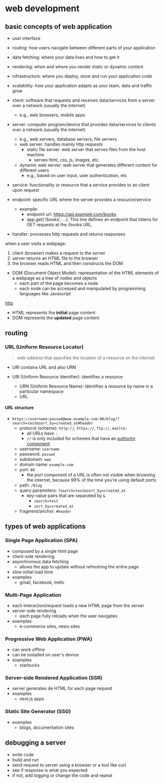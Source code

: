 
# web development

## basic concepts of web application

- user interface
- routing: how users navigate between different parts of your application
- data fetching: where your data lives and how to get it
- rendering: when and where you render static or dynamic content
- infrastructure: where you deploy, store and run your application code
- scalability: how your application adapts as your team, data and traffic grow

- client: software that requests and receives data/services from a server over a network (usually the internet)
  - e.g., web browsers, mobile apps
- server: computer program/device that provides data/services to clients over a network (usually the internet)
  - e.g., web servers, database servers, file servers
  - web server: handles mainly http requests
    - static file server: web server that serves files from the host machine
      - serves html, css, js, images, etc.
  - dynamic web server: web server that generates different content for different users
    - e.g., based on user input, user authentication, etc

- service: functionality or resource that a service provides to an client upon request

- endpoint: specific URL where the server provides a resource/service
  - example:
    - endpoint url: https://api.example.com/books
    - app.get('/books', ...): This line defines an endpoint that listens for GET requests at the /books URL.
- handler: processes http requests and returns responses

when a user visits a webpage:

1. client (browser) makes a request to the server
2. server returns an HTML file to the browser
3. the browser reads HTML and then constructs the DOM
  - DOM (Document Object Model): representation of the HTML elements of a webpage as a tree of nodes and objects
    - each part of the page becomes a node
    - each node can be accessed and manipulated by programming languages like Javascript

[http](/networking.md#http-(hypertext-transfer-protocol))

- HTML represents the **initial** page content
- DOM represents the **updated** page content

## routing

### URL (Uniform Resource Locator)

> web address that specifies the location of a resource on the internet

- URI contains URL and also URN

- URI (Uniform Resource Identifier): identifies a resource
  - URN (Uniform Resource Name): identifies a resource by name in a particular namespace
  - URL

#### URL structure

- `https://username:passwd@www.example.com:80/blog/?search=test&sort_by=created_at#header`
  - protocol (scheme): `http://`, `https://`, `ftp://`, `mailto:`
    - all URLs have `:`
    - `//` is only included for schemes that have an [authority component](https://www.rfc-editor.org/rfc/rfc3986#section-3.2)
  - username: `username`
  - password: `passwd`
  - subdomain: `www`
  - domain name: `example.com`
  - port: `80`
    - the port component of a URL is often not visible when browsing the internet, because 99% of the time you're using default ports
  - path: `/blog`
  - query parameters: `?search=test&sort_by=created_at`
    - key-value pairs that are separated by `&`
      - `search=test`
      - `sort_by=created_at`
  - fragment/anchor: `#header`


## types of web applications

### Single Page Application (SPA)

- composed by a single html page
- client-side rendering
- asynchronous data fetching
  - allows the app to update without refreshing the entire page
- slow initial load time
- examples
  - gmail, facebook, trello

### Multi-Page Application

- each interaction/request loads a new HTML page from the server
- server-side rendering
  - each page fully reloads when the user navigates
- examples
  - e-commerce sites, news sites

### Progressive Web Application (PWA)

- can work offline
- can be installed on user's device
- examples
  - starbucks

### Server-side Rendered Application (SSR)

- server generates de HTML for each page request
- examples
  - next.js apps

### Static Site Generator (SSG)

- examples
  - blogs, documentation sites

## debugging a server

- write code
- build and run
- send request to server using a browser or a tool like curl
- see if response is what you expected
- if not, add logging or change the code and repeat
